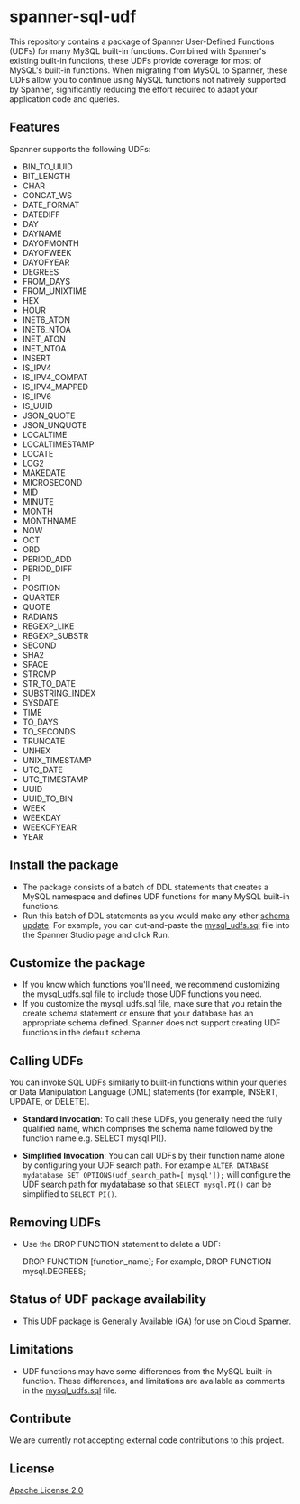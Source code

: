 # spanner-sql-udf

This repository contains a package of Spanner User-Defined Functions (UDFs) for
many MySQL built-in functions. Combined with Spanner's existing built-in
functions, these UDFs provide coverage for most of MySQL's built-in functions.
When migrating from MySQL to Spanner, these UDFs allow you to continue using 
MySQL functions not natively supported by Spanner, significantly reducing the 
effort required to adapt your application code and queries.

## Features

Spanner supports the following UDFs:

- BIN_TO_UUID
- BIT_LENGTH
- CHAR
- CONCAT_WS
- DATE_FORMAT
- DATEDIFF
- DAY
- DAYNAME
- DAYOFMONTH
- DAYOFWEEK
- DAYOFYEAR
- DEGREES
- FROM_DAYS
- FROM_UNIXTIME
- HEX
- HOUR
- INET6_ATON
- INET6_NTOA
- INET_ATON
- INET_NTOA
- INSERT
- IS_IPV4
- IS_IPV4_COMPAT
- IS_IPV4_MAPPED
- IS_IPV6
- IS_UUID
- JSON_QUOTE
- JSON_UNQUOTE
- LOCALTIME
- LOCALTIMESTAMP
- LOCATE
- LOG2
- MAKEDATE
- MICROSECOND
- MID
- MINUTE
- MONTH
- MONTHNAME
- NOW
- OCT
- ORD
- PERIOD_ADD
- PERIOD_DIFF
- PI
- POSITION
- QUARTER
- QUOTE
- RADIANS
- REGEXP_LIKE
- REGEXP_SUBSTR
- SECOND
- SHA2
- SPACE
- STRCMP
- STR_TO_DATE
- SUBSTRING_INDEX
- SYSDATE
- TIME
- TO_DAYS
- TO_SECONDS
- TRUNCATE
- UNHEX
- UNIX_TIMESTAMP
- UTC_DATE
- UTC_TIMESTAMP
- UUID
- UUID_TO_BIN
- WEEK
- WEEKDAY
- WEEKOFYEAR
- YEAR

## Install the package

-   The package consists of a batch of DDL statements that creates a MySQL
    namespace and defines UDF functions for many MySQL built-in functions.
-   Run this batch of DDL statements as you would make any other [schema update](https://cloud.google.com/spanner/docs/schema-updates).
    For example, you can cut-and-paste the
    [mysql_udfs.sql](https://github.com/googleapis/spanner-sql-udf/blob/main/mysql/mysql_udfs.sql)
    file into the Spanner Studio page and click Run.

## Customize the package

-   If you know which functions you'll need, we recommend customizing the
    mysql_udfs.sql file to include those UDF functions you need.
-   If you customize the mysql_udfs.sql file, make sure that you retain the
    create schema statement or ensure that your database has an appropriate
    schema defined. Spanner does not support creating UDF functions in the
    default schema.

## Calling UDFs

You can invoke SQL UDFs similarly to built-in functions within your queries or
Data Manipulation Language (DML) statements (for example, INSERT, UPDATE, or
DELETE).

-   **Standard Invocation**: To call these UDFs, you generally need the fully
    qualified name, which comprises the schema name followed by the function
    name e.g. SELECT mysql.PI().

-   **Simplified Invocation**: You can call UDFs by their function name alone by
    configuring your UDF search path. For example `ALTER DATABASE mydatabase SET
    OPTIONS(udf_search_path=['mysql']);` will configure the UDF search path for
    mydatabase so that `SELECT mysql.PI()` can be simplified to `SELECT PI()`.

## Removing UDFs

-   Use the DROP FUNCTION statement to delete a UDF:

    DROP FUNCTION [function_name]; For example, DROP FUNCTION mysql.DEGREES;

## Status of UDF package availability

-   This UDF package is Generally Available (GA) for use on Cloud Spanner.

## Limitations

-   UDF functions may have some differences from the MySQL built-in function.
    These differences, and limitations are available as comments in the
    [mysql_udfs.sql](https://github.com/googleapis/spanner-sql-udf/blob/main/mysql/mysql_udfs.sql)
    file.

## Contribute

We are currently not accepting external code contributions to this project.

## License

[Apache License 2.0](LICENSE)